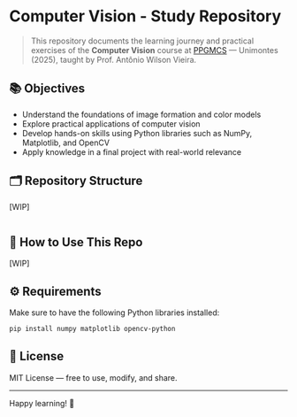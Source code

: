 # Computer Vision - Study Repository

>This repository documents the learning journey and practical exercises of the **Computer Vision** course at [PPGMCS](https://ppgmcs.com.br/) — Unimontes (2025), taught by Prof. Antônio Wilson Vieira.

## 📚 Objectives

- Understand the foundations of image formation and color models
- Explore practical applications of computer vision
- Develop hands-on skills using Python libraries such as NumPy, Matplotlib, and OpenCV
- Apply knowledge in a final project with real-world relevance

## 🗂️ Repository Structure

[WIP]

```markdown

```

## 🧠 How to Use This Repo

[WIP]

## ⚙️ Requirements

Make sure to have the following Python libraries installed:

```bash
pip install numpy matplotlib opencv-python
```

## 📌 License

MIT License — free to use, modify, and share.

---

Happy learning! 🚀
